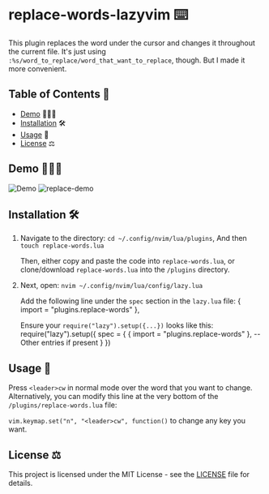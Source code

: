 # replace-words-lazyvim ⌨️
This plugin replaces the word under the cursor and changes it throughout the current file.
It's just using `:%s/word_to_replace/word_that_want_to_replace`, though. But I made it more convenient.

## Table of Contents 📖
- [Demo](#demo) 👨🏻‍💻
- [Installation](#installation) 🛠️
- [Usage](#usage) 🍻
- [License](#license) ⚖️

## Demo 👨🏻‍💻

![Demo](demo.gif)
![replace-demo](https://github.com/AbilityJLR/replace-words-lazyvim/assets/71693169/f7b95e9f-b44f-4017-833c-12c069ae6af7)

## Installation 🛠️

1. Navigate to the directory:
   `cd ~/.config/nvim/lua/plugins`, And then
   `touch replace-words.lua`

   Then, either copy and paste the code into `replace-words.lua`, or clone/download `replace-words.lua` into the `/plugins` directory.

2. Next, open:
   `nvim ~/.config/nvim/lua/config/lazy.lua`

   Add the following line under the `spec` section in the `lazy.lua` file:
   { import = "plugins.replace-words" },

   Ensure your `require("lazy").setup({...})` looks like this:
   require("lazy").setup({
     spec = {
       { import = "plugins.replace-words" },
       -- Other entries if present
     }
   })
   
## Usage 🍻

Press `<leader>cw` in normal mode over the word that you want to change.
Alternatively, you can modify this line at the very bottom of the `/plugins/replace-words.lua` file:

`vim.keymap.set("n", "<leader>cw", function()` to change any key you want.

## License ⚖️

This project is licensed under the MIT License - see the [LICENSE](LICENSE) file for details.
